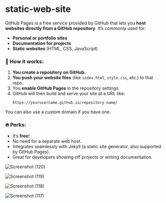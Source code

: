 # static-web-site


GitHub Pages is a free service provided by GitHub that lets you **host websites directly from a GitHub repository**. It’s commonly used for:

- **Personal or portfolio sites**
- **Documentation for projects**
- **Static websites** (HTML, CSS, JavaScript)

### 🔧 How it works:
1. **You create a repository on GitHub.**
2. **You push your website files** (like `index.html`, `style.css`, etc.) to that repo.
3. You **enable GitHub Pages** in the repository settings.
4. GitHub will then build and serve your site at a URL like:
   ```
   https://yourusername.github.io/repository-name/
   ```

You can also use a custom domain if you have one.

### 🔥 Perks:
- It’s **free**!
- No need for a separate web host.
- Integrates seamlessly with Jekyll (a static site generator, also supported by GitHub Pages).
- Great for developers showing off projects or writing documentation.





![Screenshot (120)](https://github.com/user-attachments/assets/3dc0a8e7-97b5-4880-8ca9-89df03546957)


![Screenshot (119)](https://github.com/user-attachments/assets/711460e8-3b83-4f7d-8b5a-18bb906afc34)


![Screenshot (118)](https://github.com/user-attachments/assets/7d2a9632-980c-4860-b5a4-c5fc6f082fd6)




![Screenshot (117)](https://github.com/user-attachments/assets/73df678c-4ccc-41ef-bdbb-d1724aabb8f2)
